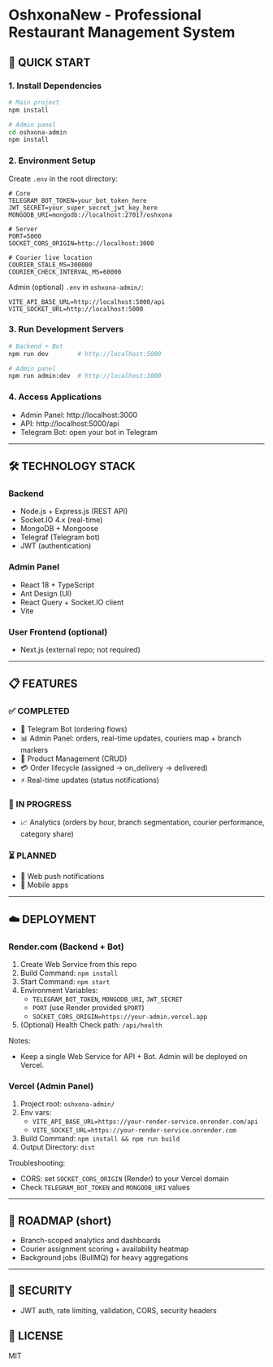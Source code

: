 # OshxonaNew - Professional Restaurant Management System

## 🚀 QUICK START

### 1. Install Dependencies

```bash
# Main project
npm install

# Admin panel
cd oshxona-admin
npm install
```

### 2. Environment Setup

Create `.env` in the root directory:

```env
# Core
TELEGRAM_BOT_TOKEN=your_bot_token_here
JWT_SECRET=your_super_secret_jwt_key_here
MONGODB_URI=mongodb://localhost:27017/oshxona

# Server
PORT=5000
SOCKET_CORS_ORIGIN=http://localhost:3000

# Courier live location
COURIER_STALE_MS=300000
COURIER_CHECK_INTERVAL_MS=60000
```

Admin (optional) `.env` in `oshxona-admin/`:
```env
VITE_API_BASE_URL=http://localhost:5000/api
VITE_SOCKET_URL=http://localhost:5000
```

### 3. Run Development Servers

```bash
# Backend + Bot
npm run dev        # http://localhost:5000

# Admin panel
npm run admin:dev  # http://localhost:3000
```

### 4. Access Applications
- Admin Panel: http://localhost:3000
- API: http://localhost:5000/api
- Telegram Bot: open your bot in Telegram

---

## 🛠 TECHNOLOGY STACK

### Backend
- Node.js + Express.js (REST API)
- Socket.IO 4.x (real-time)
- MongoDB + Mongoose
- Telegraf (Telegram bot)
- JWT (authentication)

### Admin Panel
- React 18 + TypeScript
- Ant Design (UI)
- React Query + Socket.IO client
- Vite

### User Frontend (optional)
- Next.js (external repo; not required)

---

## 📋 FEATURES

### ✅ COMPLETED
- 🤖 Telegram Bot (ordering flows)
- 📊 Admin Panel: orders, real-time updates, couriers map + branch markers
- 🛒 Product Management (CRUD)
- 💳 Order lifecycle (assigned → on_delivery → delivered)
- ⚡ Real-time updates (status notifications)

### 🔄 IN PROGRESS
- 📈 Analytics (orders by hour, branch segmentation, courier performance, category share)

### ⏳ PLANNED
- 🔔 Web push notifications
- 📱 Mobile apps

---

## ☁️ DEPLOYMENT

### Render.com (Backend + Bot)
1. Create Web Service from this repo
2. Build Command: `npm install`
3. Start Command: `npm start`
4. Environment Variables:
   - `TELEGRAM_BOT_TOKEN`, `MONGODB_URI`, `JWT_SECRET`
   - `PORT` (use Render provided `$PORT`)
   - `SOCKET_CORS_ORIGIN=https://your-admin.vercel.app`
5. (Optional) Health Check path: `/api/health`

Notes:
- Keep a single Web Service for API + Bot. Admin will be deployed on Vercel.

### Vercel (Admin Panel)
1. Project root: `oshxona-admin/`
2. Env vars:
   - `VITE_API_BASE_URL=https://your-render-service.onrender.com/api`
   - `VITE_SOCKET_URL=https://your-render-service.onrender.com`
3. Build Command: `npm install && npm run build`
4. Output Directory: `dist`

Troubleshooting:
- CORS: set `SOCKET_CORS_ORIGIN` (Render) to your Vercel domain
- Check `TELEGRAM_BOT_TOKEN` and `MONGODB_URI` values

---

## 🧭 ROADMAP (short)
- Branch-scoped analytics and dashboards
- Courier assignment scoring + availability heatmap
- Background jobs (BullMQ) for heavy aggregations

---

## 🔐 SECURITY
- JWT auth, rate limiting, validation, CORS, security headers

## 📄 LICENSE
MIT